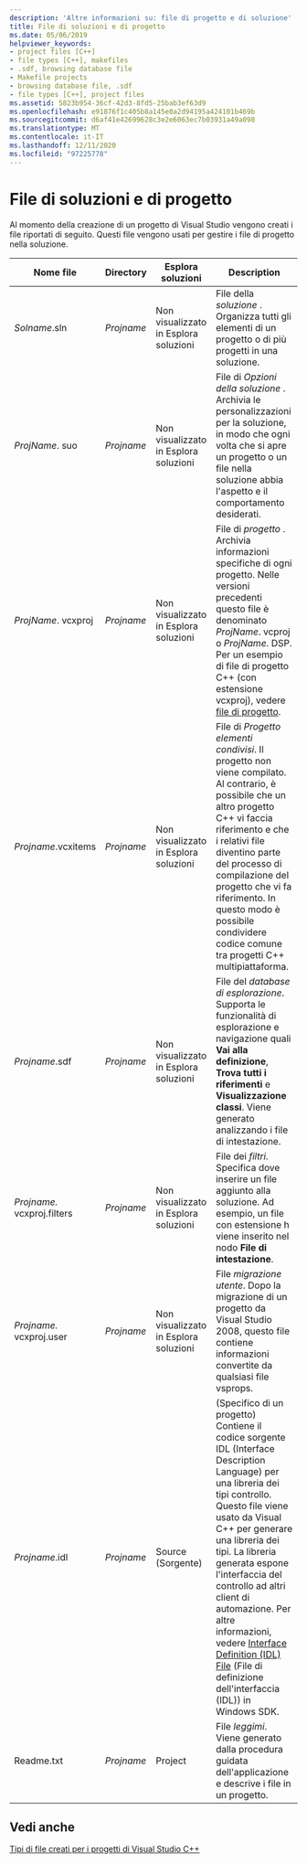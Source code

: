 ```yaml
---
description: 'Altre informazioni su: file di progetto e di soluzione'
title: File di soluzioni e di progetto
ms.date: 05/06/2019
helpviewer_keywords:
- project files [C++]
- file types [C++], makefiles
- .sdf, browsing database file
- Makefile projects
- browsing database file, .sdf
- file types [C++], project files
ms.assetid: 5823b954-36cf-42d3-8fd5-25bab3ef63d9
ms.openlocfilehash: e91876f1c405b8a145e0a2d94195a424101b469b
ms.sourcegitcommit: d6af41e42699628c3e2e6063ec7b03931a49a098
ms.translationtype: MT
ms.contentlocale: it-IT
ms.lasthandoff: 12/11/2020
ms.locfileid: "97225778"
---
```

# <a name="project-and-solution-files"></a>File di soluzioni e di progetto

Al momento della creazione di un progetto di Visual Studio vengono creati i file riportati di seguito. Questi file vengono usati per gestire i file di progetto nella soluzione.

|Nome file|Directory|Esplora soluzioni|Description|
|--------------|------------------------|--------------------------------|-----------------|
|*Solname*.sln|*Projname*|Non visualizzato in Esplora soluzioni|File della *soluzione* . Organizza tutti gli elementi di un progetto o di più progetti in una soluzione.|
|*ProjName*. suo|*Projname*|Non visualizzato in Esplora soluzioni|File di *Opzioni della soluzione* . Archivia le personalizzazioni per la soluzione, in modo che ogni volta che si apre un progetto o un file nella soluzione abbia l'aspetto e il comportamento desiderati.|
|*ProjName*. vcxproj|*Projname*|Non visualizzato in Esplora soluzioni|File di *progetto* . Archivia informazioni specifiche di ogni progetto. Nelle versioni precedenti questo file è denominato *ProjName*. vcproj o *ProjName*. DSP. Per un esempio di file di progetto C++ (con estensione vcxproj), vedere [file di progetto](project-files.md).|
|*Projname*.vcxitems|*Projname*|Non visualizzato in Esplora soluzioni|File di *Progetto elementi condivisi*. Il progetto non viene compilato.  Al contrario, è possibile che un altro progetto C++ vi faccia riferimento e che i relativi file diventino parte del processo di compilazione del progetto che vi fa riferimento. In questo modo è possibile condividere codice comune tra progetti C++ multipiattaforma.|
|*Projname*.sdf|*Projname*|Non visualizzato in Esplora soluzioni|File del *database di esplorazione*. Supporta le funzionalità di esplorazione e navigazione quali **Vai alla definizione**, **Trova tutti i riferimenti** e **Visualizzazione classi**. Viene generato analizzando i file di intestazione.|
|*Projname.* vcxproj.filters|*Projname*|Non visualizzato in Esplora soluzioni|File dei *filtri*. Specifica dove inserire un file aggiunto alla soluzione. Ad esempio, un file con estensione h viene inserito nel nodo **File di intestazione**.|
|*Projname.* vcxproj.user|*Projname*|Non visualizzato in Esplora soluzioni|File *migrazione utente*. Dopo la migrazione di un progetto da Visual Studio 2008, questo file contiene informazioni convertite da qualsiasi file vsprops. |
|*Projname*.idl|*Projname*|Source (Sorgente)|(Specifico di un progetto) Contiene il codice sorgente IDL (Interface Description Language) per una libreria dei tipi controllo. Questo file viene usato da Visual C++ per generare una libreria dei tipi. La libreria generata espone l'interfaccia del controllo ad altri client di automazione. Per altre informazioni, vedere [Interface Definition (IDL) File](/windows/win32/Rpc/the-interface-definition-language-idl-file) (File di definizione dell'interfaccia (IDL)) in Windows SDK.|
|Readme.txt|*Projname*|Project|File *leggimi*. Viene generato dalla procedura guidata dell'applicazione e descrive i file in un progetto.|

## <a name="see-also"></a>Vedi anche

[Tipi di file creati per i progetti di Visual Studio C++](file-types-created-for-visual-cpp-projects.md)
